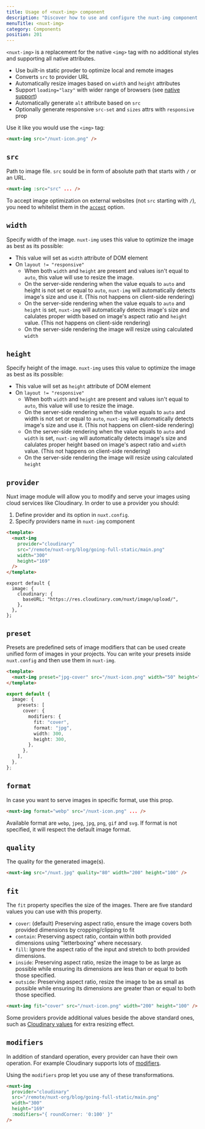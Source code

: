 ```yaml
---
title: Usage of <nuxt-img> component
description: "Discover how to use and configure the nuxt-img component."
menuTitle: <nuxt-img>
category: Components
position: 201
---
```


`<nuxt-img>` is a replacement for the native `<img>` tag with no additional styles and supporting all native attributes.

- Use built-in static provder to optimize local and remote images
- Converts `src` to provider URL
- Automatically resize images based on `width` and `height` attributes
- Support `loading="lazy"` with wider range of browsers (see [native support](https://caniuse.com/loading-lazy-attr))
- Automatically generate `alt` attribute based on `src`
- Optionally generate responsive `src-set` and `sizes` attrs with `responsive` prop

Use it like you would use the `<img>` tag:

```html
<nuxt-img src="/nuxt-icon.png" />
```
## `src`

Path to image file. `src` sould be in form of absolute path that starts with `/` or an URL.

```html
<nuxt-img :src="src" ... />
```

To accept image optimization on external websites (not `src` starting with `/`), you need to whitelist them in the [`accept`](/api/options#accept) option.

## `width`

Specify width of the image.
`nuxt-img` uses this value to optimize the image as best as its possible:

- This value will set as `width` attribute of DOM element
- On `layout != "responsive"`
  - When both `width` and `height` are present and values isn't equal to `auto`, this value will use to resize the image.
  - On the server-side rendering when the value equals to `auto` and height is not set or equal to `auto`, `nuxt-img` will automatically detects image's size and use it. (This not happens on client-side rendering)
  - On the server-side rendering when the value equals to `auto` and `height` is set, `nuxt-img` will automatically detects image's size and calulates proper width based on image's aspect ratio and `height` value. (This not happens on client-side rendering)
  - On the server-side rendering the image will resize using calculated `width`

## `height`

Specify height of the image.
`nuxt-img` uses this value to optimize the image as best as its possible:

- This value will set as `height` attribute of DOM element
- On `layout != "responsive"`
  - When both `width` and `height` are present and values isn't equal to `auto`, this value will use to resize the image.
  - On the server-side rendering when the value equals to `auto` and width is not set or equal to `auto`, `nuxt-img` will automatically detects image's size and use it. (This not happens on client-side rendering)
  - On the server-side rendering when the value equals to `auto` and `width` is set, `nuxt-img` will automatically detects image's size and calulates proper height based on image's aspect ratio and `width` value. (This not happens on client-side rendering)
  - On the server-side rendering the image will resize using calculated `height`

## `provider`

Nuxt image module will allow you to modify and serve your images using cloud services like Cloudinary. In order to use a provider you should:

1. Define provider and its option in `nuxt.config`.
2. Specify providers name in `nuxt-img` component

<code-group>
  <code-block label="index.vue" active>

```html
<template>
  <nuxt-img
    provider="cloudinary"
    src="/remote/nuxt-org/blog/going-full-static/main.png"
    width="300"
    height="169"
  />
</template>
```

  </code-block>
  <code-block label="nuxt.config.js">

```js{}[nuxt.config.js]
export default {
  image: {
    cloudinary: {
      baseURL: "https://res.cloudinary.com/nuxt/image/upload/",
    },
  },
};
```

  </code-block>
</code-group>

<!-- TODO: multiple providers -->
<!-- TODO: default provider -->

## `preset`

Presets are predefined sets of image modifiers that can be used create unified form of images in your projects. You can write your presets inside `nuxt.config` and then use them in `nuxt-img`.

<code-group>
  <code-block label="index.vue" active>

```html
<template>
  <nuxt-img preset="jpg-cover" src="/nuxt-icon.png" width="50" height="50" />
</template>
```

  </code-block>
  <code-block label="nuxt.config.js">

```ts
export default {
  image: {
    presets: [
      cover: {
        modifiers: {
          fit: "cover",
          format: "jpg",
          width: 300,
          height: 300,
        },
      },
    ],
  },
};
```

  </code-block>
</code-group>

## `format`

In case you want to serve images in specific format, use this prop.

```html
<nuxt-img format="webp" src="/nuxt-icon.png" ... />
```

Available format are `webp`, `jpeg`, `jpg`, `png`, `gif` and `svg`. If format is not specified, it will respect the default image format.

## `quality`

The quality for the generated image(s).

```html
<nuxt-img src="/nuxt.jpg" quality="80" width="200" height="100" />
```

## `fit`

The `fit` property specifies the size of the images.
There are five standard values you can use with this property.

- `cover`: (default) Preserving aspect ratio, ensure the image covers both provided dimensions by cropping/clipping to fit
- `contain`: Preserving aspect ratio, contain within both provided dimensions using "letterboxing" where necessary.
- `fill`: Ignore the aspect ratio of the input and stretch to both provided dimensions.
- `inside`: Preserving aspect ratio, resize the image to be as large as possible while ensuring its dimensions are less than or equal to both those specified.
- `outside`: Preserving aspect ratio, resize the image to be as small as possible while ensuring its dimensions are greater than or equal to both those specified.

```html 
<nuxt-img fit="cover" src="/nuxt-icon.png" width="200" height="100" />
```

<alert type="info">

Some providers provide additional values beside the above standard ones, such as [Cloudinary values](/providers/cloudinary#cloudinary-fit-values) for extra resizing effect.

</alert>

## `modifiers`

In addition of standard operation, every provider can have their own operation. For example Cloudinary supports lots of [modifiers](/providers/cloudinary#cloudinary-modifiers).

Using the `modifiers` prop let you use any of these transformations.

```html
<nuxt-img
  provider="cloudinary"
  src="/remote/nuxt-org/blog/going-full-static/main.png"
  width="300"
  height="169"
  :modifiers="{ roundCorner: '0:100' }"
/>
```
